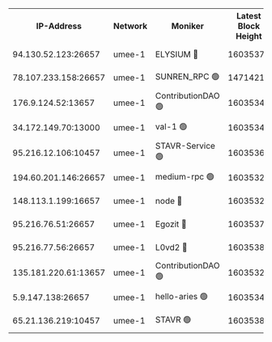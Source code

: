 


<table><tr><th>IP-Address</th><th>Network</th><th>Moniker</th><th>Latest Block Height</th><th>Earliest Block Height</th><th>Catching Up</th><th>Tx Index</th><th>Voting Power</th><th>Scan Time</th></tr><tr><td>94.130.52.123:26657</td><td>umee-1</td><td>ELYSIUM 🔴</td><td>16035374</td><td>3216011</td><td>False</td><td>off</td><td>27315248</td><td>2025-02-04T14:47:08.780861573UTC</td></tr><tr><td>78.107.233.158:26657</td><td>umee-1</td><td>SUNREN_RPC 🟢</td><td>14714211</td><td>13338194</td><td>False</td><td>on</td><td>0</td><td>2025-02-04T14:45:15.344865779UTC</td></tr><tr><td>176.9.124.52:13657</td><td>umee-1</td><td>ContributionDAO 🟢</td><td>16035349</td><td>13924595</td><td>False</td><td>on</td><td>0</td><td>2025-02-04T14:44:58.367140356UTC</td></tr><tr><td>34.172.149.70:13000</td><td>umee-1</td><td>val-1 🟢</td><td>16035343</td><td>14743001</td><td>False</td><td>off</td><td>0</td><td>2025-02-04T14:44:30.139994987UTC</td></tr><tr><td>95.216.12.106:10457</td><td>umee-1</td><td>STAVR-Service 🟢</td><td>16035369</td><td>15224001</td><td>False</td><td>on</td><td>0</td><td>2025-02-04T14:46:47.540907069UTC</td></tr><tr><td>194.60.201.146:26657</td><td>umee-1</td><td>medium-rpc 🟢</td><td>16035328</td><td>15489235</td><td>False</td><td>on</td><td>0</td><td>2025-02-04T14:43:03.128781013UTC</td></tr><tr><td>148.113.1.199:16657</td><td>umee-1</td><td>node 🔴</td><td>16035326</td><td>15872248</td><td>False</td><td>off</td><td>1666214</td><td>2025-02-04T14:42:53.557783036UTC</td></tr><tr><td>95.216.76.51:26657</td><td>umee-1</td><td>Egozit 🔴</td><td>16035374</td><td>15935374</td><td>False</td><td>off</td><td>38661011</td><td>2025-02-04T14:47:08.532218680UTC</td></tr><tr><td>95.216.77.56:26657</td><td>umee-1</td><td>L0vd2 🔴</td><td>16035386</td><td>15935386</td><td>False</td><td>off</td><td>38556147</td><td>2025-02-04T14:48:12.328327453UTC</td></tr><tr><td>135.181.220.61:13657</td><td>umee-1</td><td>ContributionDAO 🟢</td><td>16035324</td><td>16028212</td><td>False</td><td>off</td><td>0</td><td>2025-02-04T14:42:43.632014441UTC</td></tr><tr><td>5.9.147.138:26657</td><td>umee-1</td><td>hello-aries 🟢</td><td>16035342</td><td>16032461</td><td>False</td><td>off</td><td>0</td><td>2025-02-04T14:44:21.709010020UTC</td></tr><tr><td>65.21.136.219:10457</td><td>umee-1</td><td>STAVR 🟢</td><td>16035387</td><td>16033001</td><td>False</td><td>on</td><td>0</td><td>2025-02-04T14:48:20.833852892UTC</td></tr></table>